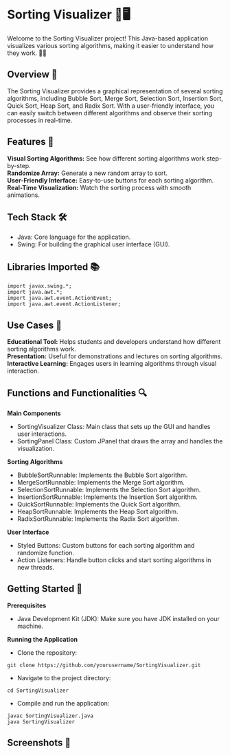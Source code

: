 # Sorting Visualizer 🎨🖥️
Welcome to the Sorting Visualizer project! This Java-based application visualizes various sorting algorithms, making it easier to understand how they work. 🧩✨

## Overview 📖
The Sorting Visualizer provides a graphical representation of several sorting algorithms, including Bubble Sort, Merge Sort, Selection Sort, Insertion Sort, Quick Sort, Heap Sort, and Radix Sort. With a user-friendly interface, you can easily switch between different algorithms and observe their sorting processes in real-time.

## Features 🎁
**Visual Sorting Algorithms:** See how different sorting algorithms work step-by-step.<br>
**Randomize Array:** Generate a new random array to sort.<br>
**User-Friendly Interface:** Easy-to-use buttons for each sorting algorithm.<br>
**Real-Time Visualization:** Watch the sorting process with smooth animations.

## Tech Stack 🛠️
- Java: Core language for the application.
- Swing: For building the graphical user interface (GUI).

## Libraries Imported 📚
```
import javax.swing.*;
import java.awt.*;
import java.awt.event.ActionEvent;
import java.awt.event.ActionListener;
```

## Use Cases 🎯
**Educational Tool:** Helps students and developers understand how different sorting algorithms work.<br>
**Presentation:** Useful for demonstrations and lectures on sorting algorithms.<br>
**Interactive Learning:** Engages users in learning algorithms through visual interaction.

## Functions and Functionalities 🔍
**Main Components**
- SortingVisualizer Class: Main class that sets up the GUI and handles user interactions.
- SortingPanel Class: Custom JPanel that draws the array and handles the visualization.

**Sorting Algorithms**
- BubbleSortRunnable: Implements the Bubble Sort algorithm.
- MergeSortRunnable: Implements the Merge Sort algorithm.
- SelectionSortRunnable: Implements the Selection Sort algorithm.
- InsertionSortRunnable: Implements the Insertion Sort algorithm.
- QuickSortRunnable: Implements the Quick Sort algorithm.
- HeapSortRunnable: Implements the Heap Sort algorithm.
- RadixSortRunnable: Implements the Radix Sort algorithm.

**User Interface**
- Styled Buttons: Custom buttons for each sorting algorithm and randomize function.
- Action Listeners: Handle button clicks and start sorting algorithms in new threads.

## Getting Started 🚀
**Prerequisites**<br>
- Java Development Kit (JDK): Make sure you have JDK installed on your machine.

**Running the Application**
- Clone the repository:

```
git clone https://github.com/yourusername/SortingVisualizer.git
```
- Navigate to the project directory:
```
cd SortingVisualizer
```
- Compile and run the application:
```
javac SortingVisualizer.java
java SortingVisualizer
```
## Screenshots 📸
